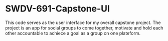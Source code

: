 # SWDV-691-Capstone-UI

This code serves as the user interface for my overall capstone project.
The project is an app for social groups to come together, motivate and hold each other accountable to achiece a goal as a group on one plateform.  
